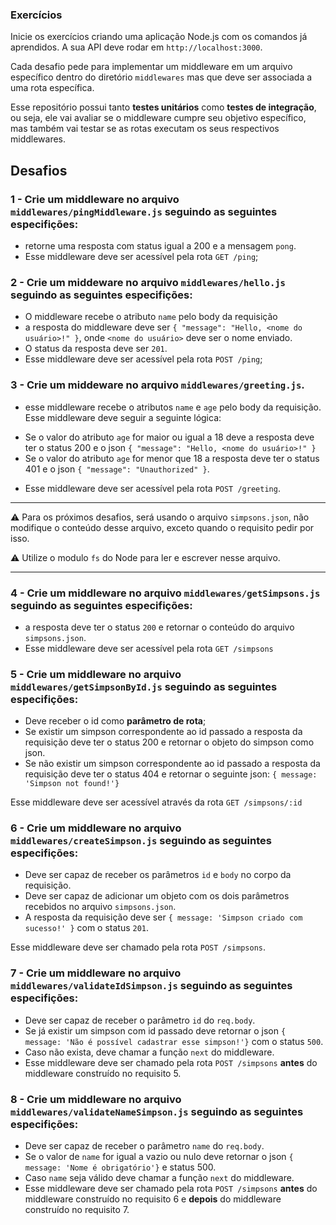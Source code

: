### Exercícios

Inicie os exercícios criando uma aplicação Node.js com os comandos já aprendidos. A sua API deve rodar em `http://localhost:3000`.

Cada desafio pede para implementar um middleware em um arquivo específico dentro do diretório `middlewares` mas que deve ser associada a uma rota específica. 

Esse repositório possui tanto  **testes unitários** como **testes de integração**, ou seja, ele vai avaliar se o middleware cumpre seu objetivo específico, mas também vai testar se as rotas executam os seus respectivos middlewares.

## Desafios

### 1 -  Crie um middleware no arquivo `middlewares/pingMiddleware.js` seguindo as seguintes especifições:
* retorne uma resposta com status igual a 200 e a mensagem `pong`. 
* Esse middleware deve ser acessível pela rota `GET /ping`;


### 2 - Crie um middeware no arquivo `middlewares/hello.js` seguindo as seguintes especifições:

* O middleware recebe o atributo `name` pelo body da requisição
* a resposta do middleware deve ser `{ "message": "Hello, <nome do usuário>!" }`, onde `<nome do usuário>` deve ser o nome enviado. 
* O status da resposta deve ser `201`. 
* Esse middleware deve ser acessível pela rota `POST /ping`;

### 3 - Crie um middeware no arquivo `middlewares/greeting.js`. 

* esse middleware recebe o atributos `name` e `age` pelo body da requisição. Esse middleware deve seguir a seguinte lógica:
- Se o valor do atributo `age` for maior ou igual a 18 deve a resposta deve ter o status 200 e o json `{ "message": "Hello, <nome do usuário>!" }`
- Se o valor do atributo `age` for menor que 18 a resposta deve ter o status 401 e o json `{ "message": "Unauthorized" }`.

* Esse middleware deve ser acessível pela rota `POST /greeting`.

---

:warning: Para os próximos desafios, será usando o arquivo `simpsons.json`, não modifique o conteúdo desse arquivo, exceto quando o requisito pedir por isso.

:warning: Utilize o modulo `fs` do Node para ler e escrever nesse arquivo.

---

### 4 -  Crie um middleware no arquivo `middlewares/getSimpsons.js` seguindo as seguintes especifições:
* a resposta deve ter o status `200` e retornar o conteúdo do arquivo `simpsons.json`. 
* Esse middleware deve ser acessível pela rota `GET /simpsons`

### 5 - Crie um middleware no arquivo `middlewares/getSimpsonById.js` seguindo as seguintes especifições:
* Deve receber o id como **parâmetro de rota**;
* Se existir um simpson correspondente ao id passado a resposta da requisição deve ter o status 200 e retornar o objeto do simpson como json.
* Se não existir um simpson correspondente ao id passado a resposta da requisição deve ter o status 404 e retornar o seguinte json: `{ message: 'Simpson not found!'}`

Esse middleware deve ser acessível através da rota `GET /simpsons/:id`


### 6 - Crie um middleware no arquivo `middlewares/createSimpson.js` seguindo as seguintes especifições:
* Deve ser capaz de receber os parâmetros `id` e `body` no corpo da requisição.
* Deve ser capaz de adicionar um objeto com os dois parâmetros recebidos no arquivo `simpsons.json`.
* A resposta da requisição deve ser `{ message: 'Simpson criado com sucesso!' }` com o status `201`.

Esse middleware deve ser chamado pela rota `POST /simpsons`.

### 7 - Crie um middleware no arquivo `middlewares/validateIdSimpson.js` seguindo as seguintes especifições:
* Deve ser capaz de receber o parâmetro `id` do `req.body`.
* Se já existir um simpson com id passado deve retornar o json `{ message: 'Não é possível cadastrar esse simpson!'}` com o status `500`.
* Caso não exista, deve chamar a função `next` do middleware.
* Esse middleware deve ser chamado pela rota `POST /simpsons` **antes** do middleware construído no requisito 5.

### 8 - Crie um middleware no arquivo `middlewares/validateNameSimpson.js` seguindo as seguintes especifições:
* Deve ser capaz de receber o parâmetro `name` do `req.body`.
* Se o valor de `name` for igual a vazio ou nulo deve retornar o json `{ message: 'Nome é obrigatório'}` e status 500.
* Caso `name` seja válido deve chamar a função `next` do middleware.
* Esse middleware deve ser chamado pela rota `POST /simpsons` **antes** do middleware construído no requisito 6 e **depois** do middleware construído no requisito 7.
